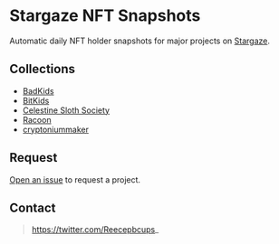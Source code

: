 # Stargaze NFT Snapshots

Automatic daily NFT holder snapshots for major projects on [Stargaze](https://www.stargaze.zone/).

## Collections
- [BadKids](https://www.stargaze.zone/m/stars19jq6mj84cnt9p7sagjxqf8hxtczwc8wlpuwe4sh62w45aheseues57n420/tokens)
- [BitKids](https://www.stargaze.zone/m/stars1pqcldy82fcmptkzvzakwlv3gtpgupewc3e3q598mg5nrr25rv40qpu0z5v/tokens)
- [Celestine Sloth Society](https://www.stargaze.zone/m/stars10n0m58ztlr9wvwkgjuek2m2k0dn5pgrhfw9eahg9p8e5qtvn964suc995j/tokens)
- [Racoon](https://www.stargaze.zone/m/stars1hsl7mqpntmskc88mkw28ywz66m9qtn9z7skmpp8lal6uwjfngerqr45km9/tokens)
- [cryptoniummaker](https://www.stargaze.zone/m/cryptoniummaker/tokens)

## Request
[Open an issue](https://github.com/Reecepbcups/stargaze-nft-snapshots/issues/new) to request a project.

## Contact
> https://twitter.com/Reecepbcups_